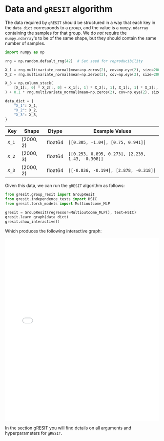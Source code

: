 
# Data and `gRESIT` algorithm

The data required by `gRESIT` should be structured in a way that each key in the `data_dict` corresponds to a group, and the value is a `numpy.ndarray` containing the samples for that group. We do *not* require the `numpy.ndarray`'s to be of the same shape, but they should contain the same number of samples.

```python
import numpy as np

rng = np.random.default_rng(42)  # Set seed for reproducibility

X_1 = rng.multivariate_normal(mean=np.zeros(2), cov=np.eye(2), size=2000)
X_2 = rng.multivariate_normal(mean=np.zeros(3), cov=np.eye(3), size=2000)

X_3 = np.column_stack(
    [X_1[:, 0] * X_2[:, 0] + X_1[:, 1] * X_2[:, 1], X_1[:, 1] * X_2[:, 2]]
) + 0.1 * rng.multivariate_normal(mean=np.zeros(2), cov=np.eye(2), size=2000)

data_dict = {
    "X_1": X_1,
    "X_2": X_2,
    "X_3": X_3,
}
```

| Key       | Shape     | Dtype     | Example Values                 |
|-----------|-----------|-----------|--------------------------------|
| `X_1` | (2000, 2) | float64 | `[[0.305, -1.04], [0.75, 0.941]]` |
| `X_2` | (2000, 3) | float64 | `[[0.253, 0.895, 0.273], [2.239, 1.43, -0.308]]` |
| `X_3` | (2000, 2) | float64 | `[[-0.836, -0.194], [2.878, -0.318]]` |

Given this data, we can run the `gRESIT` algorithm as follows:

```python
from gresit.group_resit import GroupResit
from gresit.independence_tests import HSIC
from gresit.torch_models import Multioutcome_MLP

gresit = GroupResit(regressor=Multioutcome_MLP(), test=HSIC)
gresit.learn_graph(data_dict)
gresit.show_interactive()
```

Which produces the following interactive graph:

<iframe src="html_plots/graph.html" width="100%" height="600px" style="border:none;"></iframe>

In the section [gRESIT](gresit.md) you will find details on all arguments and hyperparameters for `gRESIT`.
